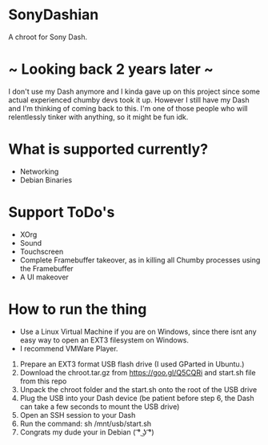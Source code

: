 # SonyDashian
A chroot for Sony Dash.

# ~ Looking back 2 years later ~
I don't use my Dash anymore and I kinda gave up on this project since some actual experienced chumby devs took it up.
However I still have my Dash and I'm thinking of coming back to this.
I'm one of those people who will relentlessly tinker with anything, so it might be fun idk.


# What is supported currently?
- Networking
- Debian Binaries

# Support ToDo's
- XOrg
- Sound
- Touchscreen
- Complete Framebuffer takeover, as in killing all Chumby processes using the Framebuffer
- A UI makeover

# How to run the thing
- Use a Linux Virtual Machine if you are on Windows, since there isnt any easy way to open an EXT3 filesystem on Windows. 
- I recommend VMWare Player.


1. Prepare an EXT3 format USB flash drive (I used GParted in Ubuntu.)
2. Download the chroot.tar.gz from https://goo.gl/Q5CQRi and start.sh file from this repo
3. Unpack the chroot folder and the start.sh onto the root of the USB drive
4. Plug the USB into your Dash device (be patient before step 6, the Dash can take a few seconds to mount the USB drive)
5. Open an SSH session to your Dash
6. Run the command: sh /mnt/usb/start.sh
7. Congrats my dude your in Debian
( ͡° ͜ʖ ͡°)

